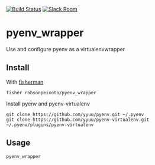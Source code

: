 [![Build Status][travis-badge]][travis-link]
[![Slack Room][slack-badge]][slack-link]

# pyenv_wrapper

Use and configure pyenv as a virtualenvwrapper

## Install

With [fisherman]

```
fisher robsonpeixoto/pyenv_wrapper
```

Install pyenv and pyenv-virtualenv

```
git clone https://github.com/yyuu/pyenv.git ~/.pyenv
git clone https://github.com/yyuu/pyenv-virtualenv.git ~/.pyenv/plugins/pyenv-virtualenv
```

## Usage

```fish
pyenv_wrapper
```

[travis-link]: https://travis-ci.org/robsonpeixoto/pyenv_wrapper
[travis-badge]: https://img.shields.io/travis/robsonpeixoto/pyenv_wrapper.svg
[slack-link]: https://fisherman-wharf.herokuapp.com
[slack-badge]: https://fisherman-wharf.herokuapp.com/badge.svg
[fisherman]: https://github.com/fisherman/fisherman
